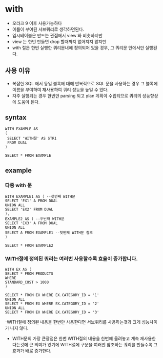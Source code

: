# with
- 오라크 9 이후 사용가능하다
- 이름이 부여된 서브쿼리로 생각하면된다.
- 임시테이블은 만드는 관점에서 view 와 비슷하지만 
- view 는 한번 만들면  drop 할때까지 없어지지 않지만
- with 절은 한번 실행한 쿼리문내에 정의되어 있을 경우, 그 쿼리문 안에서만 실행된다.

## 사용 이유
- 복잡한 SQL 에서 동일 블록에 대해 반복적으로 SQL 문을 사용하는 경우 그 블록에 이름을 부여하여 재사용하여 쿼리 성능을 높일 수 있다.
- 자주 실행되는 경우 한번만 parsing 되고 plan 계획이 수립되므로 쿼리의 성능향상에 도움이 된다.

## syntax
```oracle-sql
WITH EXAMPLE AS
(
 SELECT 'WITH절' AS STR1
 FROM DUAL
)

SELECT * FROM EXAMPLE
```

## example
### 다중 with 문
```oracle-sql
WITH EXAMPLE1 AS ( --첫번째 WITH문
SELECT 'EX1' A FROM DUAL 
UNION ALL
SELECT 'EX2' FROM DUAL
), 
EXAMPLE2 AS ( --두번째 WITH문
SELECT 'EX3' A FROM DUAL 
UNION ALL
SELECT A FROM EXAMPLE1 --첫번째 WITH문 참조
)
 
SELECT * FROM EXAMPLE2
```
### WITH절에 정의된 쿼리는 여러번 사용할수록 효율이 증가합니다.
```oracle-sql
WITH EX AS (
SELECT * FROM PRODUCTS 
WHERE 
STANDARD_COST > 1000
)
 
SELECT * FROM EX WHERE EX.CATEGORY_ID = '1'
UNION ALL
SELECT * FROM EX WHERE EX.CATEGORY_ID = '2'
UNION ALL
SELECT * FROM EX WHERE EX.CATEGORY_ID = '3'
```
-WITH절에 정의된 내용을 한번만 사용한다면 서브쿼리를 사용하는것과 크게 성능차이가 나지 않다. 
- WITH문의 가장 큰장점은 한번 WITH절의 내용을 한번에 올려놓고 계속 재사용한다는것에 큰 의미가 있기에 WITH절에 구문을 여러번 참조하는 쿼리를 만들수록 그 효과가 배로 증가한다.